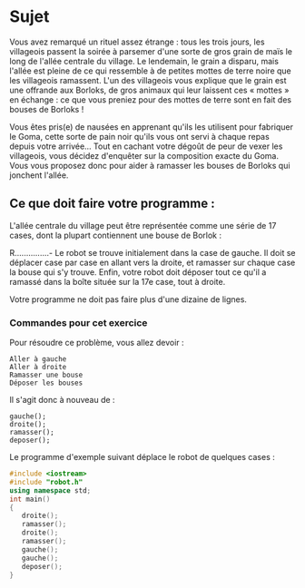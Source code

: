 # Sujet

Vous avez remarqué un rituel assez étrange : tous les trois jours, les villageois passent la soirée à parsemer d'une sorte de gros grain de maïs le long de l'allée centrale du village. Le lendemain, le grain a disparu, mais l'allée est pleine de ce qui ressemble à de petites mottes de terre noire que les villageois ramassent. L'un des villageois vous explique que le grain est une offrande aux Borloks, de gros animaux qui leur laissent ces « mottes » en échange : ce que vous preniez pour des mottes de terre sont en fait des bouses de Borloks !

Vous êtes pris(e) de nausées en apprenant qu'ils les utilisent pour fabriquer le Goma, cette sorte de pain noir qu'ils vous ont servi à chaque repas depuis votre arrivée… Tout en cachant votre dégoût de peur de vexer les villageois, vous décidez d'enquêter sur la composition exacte du Goma. Vous vous proposez donc pour aider à ramasser les bouses de Borloks qui jonchent l'allée.

## Ce que doit faire votre programme :
L'allée centrale du village peut être représentée comme une série de 17 cases, dont la plupart contiennent une bouse de Borlok :

R...............-
Le robot se trouve initialement dans la case de gauche. Il doit se déplacer case par case en allant vers la droite, et ramasser sur chaque case la bouse qui s'y trouve. Enfin, votre robot doit déposer tout ce qu'il a ramassé dans la boîte située sur la 17e case, tout à droite.

Votre programme ne doit pas faire plus d'une dizaine de lignes.

### Commandes pour cet exercice
Pour résoudre ce problème, vous allez devoir :

```
Aller à gauche
Aller à droite
Ramasser une bouse
Déposer les bouses
```

Il s'agit donc à nouveau de :

```
gauche();
droite();
ramasser();
deposer();
```

Le programme d'exemple suivant déplace le robot de quelques cases :

```cpp
#include <iostream>
#include "robot.h"
using namespace std;
int main()
{
   droite();
   ramasser();
   droite();
   ramasser();
   gauche();
   gauche();
   deposer();
}
```